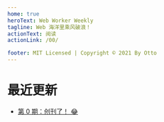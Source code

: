 ```yaml
---
home: true
heroText: Web Worker Weekly
tagline: Web 海洋里乘风破浪！
actionText: 阅读
actionLink: /00/

footer: MIT Licensed | Copyright © 2021 By Otto
---
```


# 最近更新

- [第 0 期：创刊了！ 😂](/00/)

